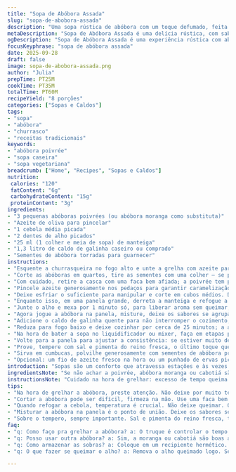 ```yaml
---
title: "Sopa de Abóbora Assada"
slug: "sopa-de-abobora-assada"
description: "Uma sopa rústica de abóbora com um toque defumado, feita com abóbora poivrée grelhada na churrasqueira, refogada com cebola e alho, finalizada com caldo de galinha e sementes de abóbora torradas para crocância."
metaDescription: "Sopa de Abóbora Assada é uma delícia rústica, com sabor defumado e a crocância de sementes tostadas. Um prato aconchegante para noites frias."
ogDescription: "Sopa de Abóbora Assada é uma experiência rústica com abóbora grelhada. Um prato perfeito para aquecer. Sabor e crocância em cada colher."
focusKeyphrase: "sopa de abóbora assada"
date: 2025-09-28
draft: false
image: sopa-de-abobora-assada.png
author: "Julia"
prepTime: PT25M
cookTime: PT35M
totalTime: PT60M
recipeYield: "8 porções"
categories: ["Sopas e Caldos"]
tags:
- "sopa"
- "abóbora"
- "churrasco"
- "receitas tradicionais"
keywords:
- "abóbora poivrée"
- "sopa caseira"
- "sopa vegetariana"
breadcrumb: ["Home", "Recipes", "Sopas e Caldos"]
nutrition: 
 calories: "120"
 fatContent: "6g"
 carbohydrateContent: "15g"
 proteinContent: "3g"
ingredients:
- "3 pequenas abóboras poivrées (ou abóbora moranga como substituta)"
- "Azeite de oliva para pincelar"
- "1 cebola média picada"
- "2 dentes de alho picados"
- "25 ml (1 colher e meia de sopa) de manteiga"
- "1,3 litro de caldo de galinha caseiro ou comprado"
- "Sementes de abóbora torradas para guarnecer"
instructions:
- "Esquente a churrasqueira no fogo alto e unte a grelha com azeite para evitar que a abóbora grude."
- "Corte as abóboras em quartos, tire as sementes com uma colher — se preferir, guarde para tostar depois."
- "Com cuidado, retire a casca com uma faca bem afiada; a poivrée tem pele resistente, por isso firmeza é essencial."
- "Pincele azeite generosamente nos pedaços para garantir caramelização e leve à grelha virando a cada 5 minutos até surgirem marcas escuras e a polpa começar a amolecer — isso cheira feito, sabe aquele aroma terroso da abóbora tostada?."
- "Deixe esfriar o suficiente para manipular e corte em cubos médios. Deve render perto de 1,6 kg de abóbora pronta."
- "Enquanto isso, em uma panela grande, derreta a manteiga e refogue a cebola até ficar translúcida e começando a dourar, som doce, cheiro no ar, um convite para o próximo passo."
- "Junte o alho e mexa por 1 minuto só, para liberar aroma sem queimar, que amarga e precisa evitar."
- "Agora jogue a abóbora na panela, misture, deixe os sabores se agruparem por uns dois minutos mexendo gentilmente."
- "Adicione o caldo de galinha quente para não interromper o cozimento, aumente o fogo e deixe levantar fervura."
- "Reduza para fogo baixo e deixe cozinhar por cerca de 25 minutos; a abóbora vai derreter numa textura perfeita, não precisa virar creme ainda, só esperar ela estar totalmente macia ao toque de garfo."
- "Na hora de bater a sopa no liquidificador ou mixer, faça em etapas para evitar queimaduras e evitar textura arenosa, bata até virar creme aveludado, sem pedaços, a cor — alaranjada profunda, vira um convite visual."
- "Volte para a panela para ajustar a consistência: se estiver muito densa, pingue mais caldo, se fina demais, solte fogo alto para reduzir."
- "Prove, tempere com sal e pimenta do reino fresca, o último toque que faz a diferença."
- "Sirva em cumbucas, polvilhe generosamente com sementes de abóbora previamente torradas na frigideira — crocância que contrasta com a suavidade da sopa."
- "Opcional: um fio de azeite fresco na hora ou um punhado de ervas picadas, coentro ou salsinha para que o paladar acorde."
introduction: "Sopas são um conforto que atravessa estações e às vezes o improvável faz mágica. A poivrée, um tipo de abóbora pouco comum no Brasil porém acessível em feiras especiais, entrega um sabor adocicado levemente picante que ganha corpo na grelha, com aquela crosta quase que queimada que faz o fundo da receita. Já testei cozimento na panela, mas nada substitui o aroma esfumaçado e textura que a grelha oferece. Acrescentar sementes de abóbora tostadas dá uma crocância que meu olho e boca adoram. Essa combinação na minha cozinha virou xodó especialmente em noites frias onde tudo que quero é aconchego e simplicidade."
ingredientsNote: "Se não achar a poivrée, abóbora moranga ou cabotiá são boas opções que equilibram sabor e textura. Para quem evita lactose, substitua a manteiga por azeite de oliva extra virgem, dá sabor diferente, mais leve. Caldo de galinha caseiro sempre faz a diferença, inclusive para controlar o teor de sal e gordura; outra alternativa pode ser caldo de legumes bem temperado para versão vegetariana. As sementes de abóbora podem ser usadas no lugar das sementes de girassol ou mesmo amêndoas laminadas para toque crocante. Abusar do churrasco pode parecer rebuscado, mas é um truque de mestre que eleva a receita a outro patamar."
instructionsNote: "Cuidado na hora de grelhar: excesso de tempo queima a abóbora e amargura aparece; menos tempo não ativa o sabor de tostado. Use firmeza pra cortar a casca, mas atenção para não perder muito da polpa. Refogar cebola na manteiga até dourar é chave para um fundo saboroso, atenção para não queimar o alho, que vai amargar a sopa inteira. O tempo de cozimento após a fervura é para garantir maciez perfeita, mexer pouco para não desmanchar demais antes da hora. No liquidificador, bater em pulsos evita aerar demais a sopa e perder cremosidade. Ajustar o tempero ao final deixa tudo no ponto, não tudo antes. As sementes torradas tem que estar crocantes sem queimadas, mexa sempre e teste com os dedos enquanto tosta."
tips:
- "Na hora de grelhar a abóbora, preste atenção. Não deixe por muito tempo, pode amargar. Se a casca grudar, use uma espátula. Marcas de grelha são importantes, indicam sabor. Abóbora deve ficar macia, mas firme. Considere testar um lado antes de virar. O aroma na churrasqueira, é um sinal claro do que vem pela frente."
- "Cortar a abóbora pode ser difícil, firmeza na mão. Use uma faca bem afiada. Mais fácil se cortar em fatias maiores primeiro. Retire as sementes com cuidado. Pode usar as sementes tostadas na guarnição. Se preferir, guarda para depois. O importante é não perder a polpa, ela que traz o sabor."
- "Quando refogar a cebola, temperatura é crucial. Não deixe queimar. O cheiro, doce e rico, é um ótimo indicador. Adicione o alho sempre em seguida. Um minuto ou menos, só para liberar o aroma. O erro é deixar dourar demais, pode amargar o prato todo. Aprendi isso da pior maneira."
- "Misturar a abóbora na panela é o ponto de união. Deixe os sabores se encontrarem. Não mexa demais, só o suficiente. O caldo quente ajuda no cozimento, não interrompe o calor. A textura deve ser quase um purê antes de bater. Faça por partes no liquidificador, para não estragar a cremosidade."
- "Sobre o tempero, sempre importante. Sal e pimenta do reino fresca, toques finais que fazem diferença. O gosto muda com pequenas adições. E se a sopa ficar muito grossa, mais caldo. Se muito fina, maior temperatura para reduzir. Esses ajustes são situações comuns na cozinha."
faq:
- "q: Como faço pra grelhar a abóbora? a: O truque é controlar o tempo. Não deixe por muito tempo na grelha, senão amarga. O aroma é sua melhor pista. E, atenção ao ponto dela, deve amolecer mas não desmanchar."
- "q: Posso usar outra abóbora? a: Sim, a moranga ou cabotiá são boas alternativas. Têm a mesma textura e sabor adocicado. Se não encontrar nenhuma, pesquise em feiras. Pode ser que consiga localmente."
- "q: Como armazenar as sobras? a: Coloque em um recipiente hermético. Na geladeira dura até três dias. Se quiser, congela também. Pode durar até três meses, mas o gosto muda. Teste sempre antes de jogar fora."
- "q: O que fazer se queimar o alho? a: Remova o alho queimado logo. Se queimado, o sabor arruína toda a sopa. Se isso acontecer, adicione mais cebola no refogado. O sabor pode mudar, mas é uma solução."

---
```

